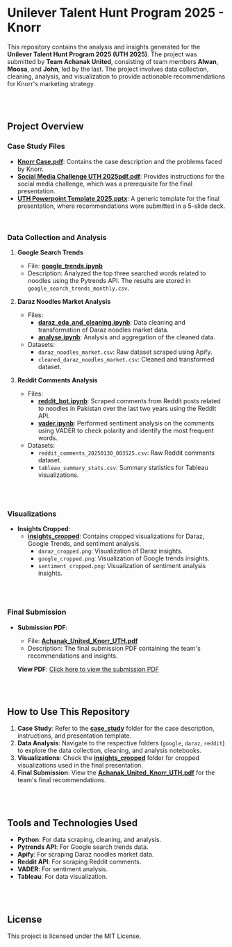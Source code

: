 # Unilever Talent Hunt Program 2025 - Knorr

This repository contains the analysis and insights generated for the **Unilever Talent Hunt Program 2025 (UTH 2025)**. The project was submitted by **Team Achanak United**, consisting of team members **Alwan**, **Moosa**, and **John**, led by the last. The project involves data collection, cleaning, analysis, and visualization to provide actionable recommendations for Knorr's marketing strategy.

<br><br>

## Project Overview

### Case Study Files
- **[Knorr Case.pdf](https://github.com/johnramal/knorr_uth/blob/master/case_study/Knorr%20Case.pdf)**: Contains the case description and the problems faced by Knorr.
- **[Social Media Challenge UTH 2025pdf.pdf](https://github.com/johnramal/knorr_uth/blob/master/case_study/Social%20Media%20Challenge%20UTH%202025pdf.pdf)**: Provides instructions for the social media challenge, which was a prerequisite for the final presentation.
- **[UTH Powerpoint Template 2025.pptx](https://github.com/johnramal/knorr_uth/blob/master/case_study/UTH%20Powerpoint%20Template%202025.pptx)**: A generic template for the final presentation, where recommendations were submitted in a 5-slide deck.

<br>

### Data Collection and Analysis

1. **Google Search Trends**  
   - File: **[google_trends.ipynb](https://github.com/johnramal/knorr_uth/blob/master/google/google_trends.ipynb)**  
   - Description: Analyzed the top three searched words related to noodles using the Pytrends API. The results are stored in `google_search_trends_monthly.csv`.

2. **Daraz Noodles Market Analysis**  
   - Files:  
     - **[daraz_eda_and_cleaning.ipynb](https://github.com/johnramal/knorr_uth/blob/master/daraz/daraz_eda_and_cleaning.ipynb)**: Data cleaning and transformation of Daraz noodles market data.  
     - **[analyse.ipynb](https://github.com/johnramal/knorr_uth/blob/master/daraz/analyse.ipynb)**: Analysis and aggregation of the cleaned data.  
   - Datasets:  
     - `daraz_noodles_market.csv`: Raw dataset scraped using Apify.  
     - `cleaned_daraz_noodles_market.csv`: Cleaned and transformed dataset.  

3. **Reddit Comments Analysis**  
   - Files:  
     - **[reddit_bot.ipynb](https://github.com/johnramal/knorr_uth/blob/master/reddit/reddit_bot.ipynb)**: Scraped comments from Reddit posts related to noodles in Pakistan over the last two years using the Reddit API.  
     - **[vader.ipynb](https://github.com/johnramal/knorr_uth/blob/master/reddit/vader.ipynb)**: Performed sentiment analysis on the comments using VADER to check polarity and identify the most frequent words.  
   - Datasets:  
     - `reddit_comments_20250130_003525.csv`: Raw Reddit comments dataset.  
     - `tableau_summary_stats.csv`: Summary statistics for Tableau visualizations.  

<br><br>

### Visualizations
- **Insights Cropped**:  
  - **[insights_cropped](https://github.com/johnramal/knorr_uth/tree/master/insights_cropped)**: Contains cropped visualizations for Daraz, Google Trends, and sentiment analysis.  
    - `daraz_cropped.png`: Visualization of Daraz insights.  
    - `google_cropped.png`: Visualization of Google trends insights.  
    - `sentiment_cropped.png`: Visualization of sentiment analysis insights.  

<br><br>

### Final Submission
- **Submission PDF**:  
  - File: **[Achanak_United_Knorr_UTH.pdf](https://github.com/johnramal/knorr_uth/raw/master/submission/Achanak_United_Knorr_UTH.pdf)**  
  - Description: The final submission PDF containing the team's recommendations and insights.  

  **View PDF**: [Click here to view the submission PDF](https://github.com/johnramal/knorr_uth/raw/master/submission/Achanak_United_Knorr_UTH.pdf)

<br><br>

## How to Use This Repository

1. **Case Study**: Refer to the **[case_study](https://github.com/johnramal/knorr_uth/tree/master/case_study)** folder for the case description, instructions, and presentation template.
2. **Data Analysis**: Navigate to the respective folders (`google`, `daraz`, `reddit`) to explore the data collection, cleaning, and analysis notebooks.
3. **Visualizations**: Check the **[insights_cropped](https://github.com/johnramal/knorr_uth/tree/master/insights_cropped)** folder for cropped visualizations used in the final presentation.
4. **Final Submission**: View the **[Achanak_United_Knorr_UTH.pdf](https://github.com/johnramal/knorr_uth/raw/master/submission/Achanak_United_Knorr_UTH.pdf)** for the team's final recommendations.

<br><br>

## Tools and Technologies Used
- **Python**: For data scraping, cleaning, and analysis.
- **Pytrends API**: For Google search trends data.
- **Apify**: For scraping Daraz noodles market data.
- **Reddit API**: For scraping Reddit comments.
- **VADER**: For sentiment analysis.
- **Tableau**: For data visualization.

<br><br>

## License
This project is licensed under the MIT License.